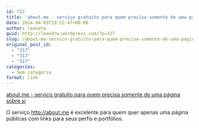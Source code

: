 ```yaml
---
id: 722
title: 'about.me - serviço gratuito para quem precisa somente de uma página sobre si'
date: 2014-04-03T19:52:47+00:00
author: leandrw
guid: http://leandrw.wordpress.com/?p=327
slug: /about-me-servico-gratuito-para-quem-precisa-somente-de-uma-pagina-sobre-si/
original_post_id:
  - "317"
  - "317"
  - "317"
categories:
  - Sem categoria
format: link
---
```

[about.me - serviço gratuito para quem precisa somente de uma página sobre si](http://about.me)

O serviço http://about.me é excelente para quem quer apenas uma página públicas com links para seus perfis e portfólios.
